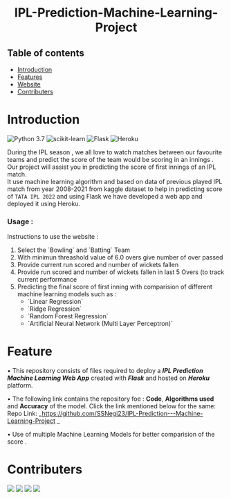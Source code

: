 <h1 align="center"> IPL-Prediction-Machine-Learning-Project </h1>

## Table of contents 
* [Introduction](#Introduction)
* [Features](#Feature)
* [Website](#Website)
* [Contributers](#Contributers)


# Introduction

![Python 3.7](https://img.shields.io/badge/Python-3.6-brightgreen.svg) 
![scikit-learn](https://img.shields.io/badge/Library-Scikit_Learn-orange.svg)
![Flask](https://img.shields.io/badge/Framework-Flask-lightblue.svg) 
![Heroku](https://img.shields.io/badge/CLoud_Platform-Heroku-orange.svg)



During the IPL season , we all love to watch matches between our favourite teams and predict the score of the team would be scoring in an innings . Our project will assist you in predicting the score of first innings of an IPL match.
</br>
It use machine learning algorithm and based on data of previous played IPL match from year 2008-2021 from kaggle dataset to help in predicting score of `TATA IPL 2022` and using Flask we have developed a web app and deployed it using Heroku.
</br>
### Usage :
<p>
Instructions to use the website :
<ol>
<li> Select the `Bowling` and `Batting` Team </li>
<li> With minimun threashold value of 6.0 overs give number of over passed </li>
<li> Provide current run scored and number of wickets fallen</li>
<li> Provide run scored and number of wickets fallen in last 5 Overs (to track current performance </li>
<li> Predicting the final score of first inning with comparision of different machine learning models such as :
	<ul>
  		<li> `Linear Regression`
  		<li> `Ridge Regression`
  		<li> `Random Forest Regression`
  		<li> `Artificial Neural Network (Multi Layer Perceptron)`
	</ul> 
</li>
</ol>
</p>


# Feature
• This repository consists of files required to deploy a ___IPL Prediction Machine Learning Web App___ created with ___Flask___  and hosted on  ___Heroku___ platform.


• The following link contains the repository foe :  __Code__, __Algorithms used__ and __Accuracy__ of the model. Click the link mentioned below for the same:<br />
Repo Link: _https://github.com/SSNegi23/IPL-Prediction---Machine-Learning-Project _

• Use of multiple Machine Learning Models for better comparision of the score .



# Contributers 
[![](https://github.com/ameyashrikant.png?size=50)](https://github.com/ameyashrikant)
[![](https://github.com/Vice777.png?size=50)](https://github.com/Vice777)
[![](https://github.com/SSNegi23.png?size=50)](https://github.com/SSNegi23)
[![](https://github.com/AyzackRex.png?size=50)](https://github.com/AyzackRex)
